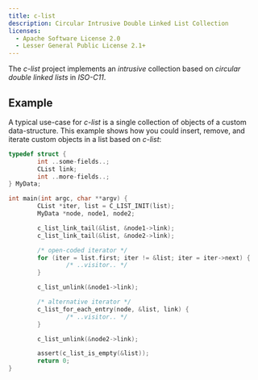 ```yaml
---
title: c-list
description: Circular Intrusive Double Linked List Collection
licenses:
  - Apache Software License 2.0
  - Lesser General Public License 2.1+
---
```

The *c-list* project implements an *intrusive* collection based on *circular
double linked lists* in *ISO-C11*.

## Example

A typical use-case for *c-list* is a single collection of objects of a custom
data-structure. This example shows how you could insert, remove, and iterate
custom objects in a list based on *c-list*:

```c
typedef struct {
        int ..some-fields..;
        CList link;
        int ..more-fields..;
} MyData;

int main(int argc, char **argv) {
        CList *iter, list = C_LIST_INIT(list);
        MyData *node, node1, node2;

        c_list_link_tail(&list, &node1->link);
        c_list_link_tail(&list, &node2->link);

        /* open-coded iterator */
        for (iter = list.first; iter != &list; iter = iter->next) {
                /* ..visitor.. */
        }

        c_list_unlink(&node1->link);

        /* alternative iterator */
        c_list_for_each_entry(node, &list, link) {
                /* ..visitor.. */
        }

        c_list_unlink(&node2->link);

        assert(c_list_is_empty(&list));
        return 0;
}
```
